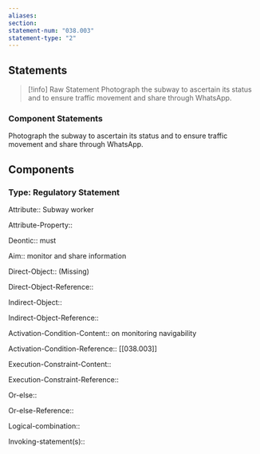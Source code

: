 ```yaml
---
aliases: 
section: 
statement-num: "038.003"
statement-type: "2"
---
```

## Statements 
> [!info] Raw Statement
> Photograph the subway to ascertain its status and to ensure traffic movement and share through WhatsApp. 
> 

### Component Statements
Photograph the subway to ascertain its status and to ensure traffic movement and share through WhatsApp. 
## Components
### Type: Regulatory Statement
Attribute:: Subway worker

Attribute-Property::


Deontic:: must


Aim:: monitor and share information


Direct-Object:: (Missing)

Direct-Object-Reference:: 


Indirect-Object:: 

Indirect-Object-Reference:: 


Activation-Condition-Content:: on monitoring navigability

Activation-Condition-Reference:: [[038.003]]


Execution-Constraint-Content::

Execution-Constraint-Reference:: 


Or-else::

Or-else-Reference:: 


Logical-combination::


Invoking-statement(s)::
